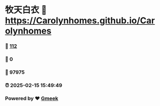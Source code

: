 # 牧天白衣 :link: https://Carolynhomes.github.io/Carolynhomes 
### :page_facing_up: [112](https://Carolynhomes.github.io/Carolynhomes/tag.html) 
### :speech_balloon: 0 
### :hibiscus: 97975 
### :alarm_clock: 2025-02-15 15:49:49 
### Powered by :heart: [Gmeek](https://github.com/Meekdai/Gmeek)
